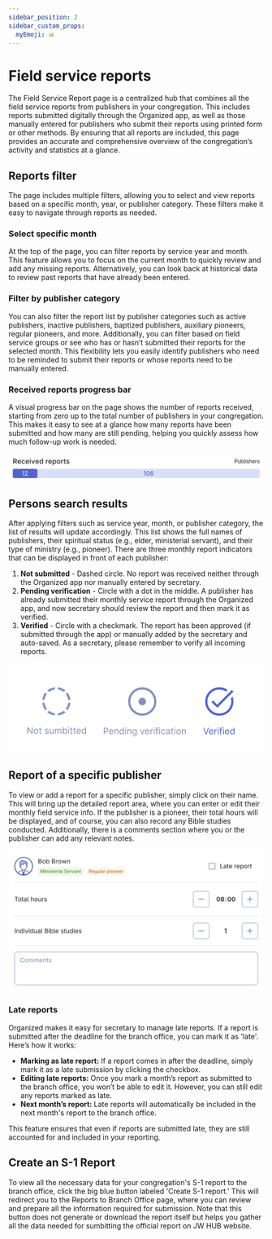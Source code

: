 ```yaml
---
sidebar_position: 2
sidebar_custom_props:
  myEmoji: 📊
---
```


# Field service reports

The Field Service Report page is a centralized hub that combines all the field service reports from publishers in your congregation. This includes reports submitted digitally through the Organized app, as well as those manually entered for publishers who submit their reports using printed form or other methods. By ensuring that all reports are included, this page provides an accurate and comprehensive overview of the congregation’s activity and statistics at a glance.

## Reports filter

The page includes multiple filters, allowing you to select and view reports based on a specific month, year, or publisher category. These filters make it easy to navigate through reports as needed.

### Select specific month

At the top of the page, you can filter reports by service year and month. This feature allows you to focus on the current month to quickly review and add any missing reports. Alternatively, you can look back at historical data to review past reports that have already been entered.

### Filter by publisher category

You can also filter the report list by publisher categories such as active publishers, inactive publishers, baptized publishers, auxiliary pioneers, regular pioneers, and more. Additionally, you can filter based on field service groups or see who has or hasn’t submitted their reports for the selected month. This flexibility lets you easily identify publishers who need to be reminded to submit their reports or whose reports need to be manually entered.

### Received reports progress bar

A visual progress bar on the page shows the number of reports received, starting from zero up to the total number of publishers in your congregation. This makes it easy to see at a glance how many reports have been submitted and how many are still pending, helping you quickly assess how much follow-up work is needed.

![Received reports progress bar](./img/received-reports-bar.png)

## Persons search results

After applying filters such as service year, month, or publisher category, the list of results will update accordingly. This list shows the full names of publishers, their spiritual status (e.g., elder, ministerial servant), and their type of ministry (e.g., pioneer). There are three monthly report indicators that can be displayed in front of each publisher:

1. **Not submitted** - Dashed circle. No report was received neither through the Organized app nor manually entered by secretary.
2. **Pending verification** - Circle with a dot in the middle. A publisher has already submitted their monthly service report through the Organized app, and now secretary should review the report and then mark it as verified.
3. **Verified** - Circle with a checkmark. The report has been approved (if submitted through the app) or manually added by the secretary and auto-saved. As a secretary, please remember to verify all incoming reports.

![States of publisher reports](./img/report-states.jpg)

## Report of a specific publisher

To view or add a report for a specific publisher, simply click on their name. This will bring up the detailed report area, where you can enter or edit their monthly field service info. If the publisher is a pioneer, their total hours will be displayed, and of course, you can also record any Bible studies conducted. Additionally, there is a comments section where you or the publisher can add any relevant notes.

![Field service report of publishers](./img/report-example.png)

### Late reports

Organized makes it easy for secretary to manage late reports. If a report is submitted after the deadline for the branch office, you can mark it as 'late'. Here’s how it works:

- **Marking as late report:** If a report comes in after the deadline, simply mark it as a late submission by clicking the checkbox.
- **Editing late reports:** Once you mark a month’s report as submitted to the branch office, you won’t be able to edit it. However, you can still edit any reports marked as late.
- **Next month’s report:** Late reports will automatically be included in the next month's report to the branch office.

This feature ensures that even if reports are submitted late, they are still accounted for and included in your reporting.

## Create an S-1 Report

To view all the necessary data for your congregation's S-1 report to the branch office, click the big blue button labeled 'Create S-1 report.' This will redirect you to the Reports to Branch Office page, where you can review and prepare all the information required for submission. Note that this button does not generate or download the report itself but helps you gather all the data needed for sumbitting the official report on JW HUB website.
